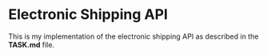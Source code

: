 # Electronic Shipping API

This is my implementation of the electronic shipping API as described in the **TASK.md** file.